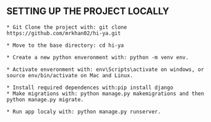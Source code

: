 

## SETTING UP THE PROJECT LOCALLY

    * Git Clone the project with: git clone https://github.com/mrkhan02/hi-ya.git

    * Move to the base directory: cd hi-ya

    * Create a new python enveronment with: python -m venv env.

    * Activate enveronment with: env\Scripts\activate on windows, or source env/bin/activate on Mac and Linux.

    * Install required dependences with:pip install django 
    * Make migrations with: python manage.py makemigrations and then python manage.py migrate.

    * Run app localy with: python manage.py runserver.
